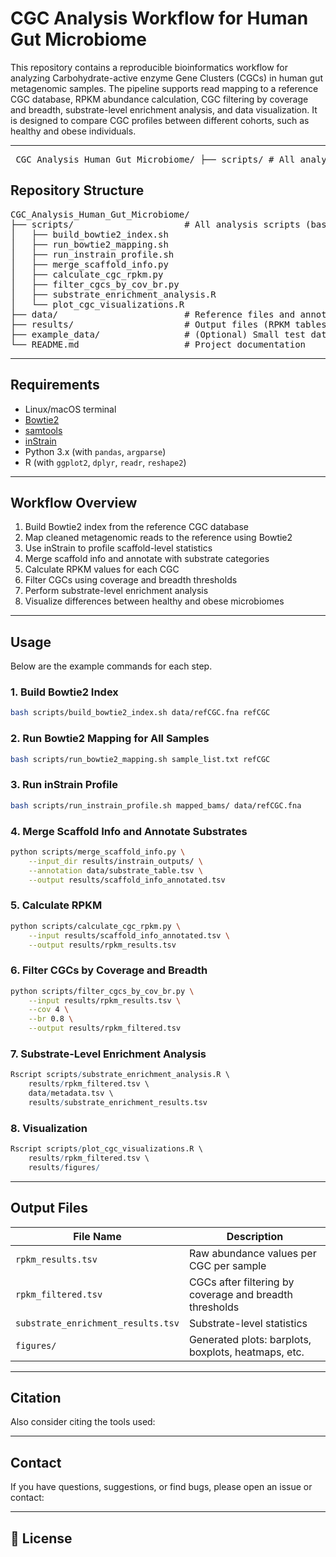 # CGC Analysis Workflow for Human Gut Microbiome

This repository contains a reproducible bioinformatics workflow for analyzing Carbohydrate-active enzyme Gene Clusters (CGCs) in human gut metagenomic samples. The pipeline supports read mapping to a reference CGC database, RPKM abundance calculation, CGC filtering by coverage and breadth, substrate-level enrichment analysis, and data visualization. It is designed to compare CGC profiles between different cohorts, such as healthy and obese individuals.

---
<pre> CGC_Analysis_Human_Gut_Microbiome/ ├── scripts/ # All analysis scripts (bash, Python, R) │ ├── build_bowtie2_index.sh │ ├── run_bowtie2_mapping.sh │ ├── run_instrain_profile.sh │ ├── merge_scaffold_info.py │ ├── calculate_cgc_rpkm.py │ ├── filter_cgcs_by_cov_br.py │ ├── substrate_enrichment_analysis.R │ └── plot_cgc_visualizations.R ├── data/ # Reference files and annotation tables ├── results/ # Output files (RPKM tables, plots, etc.) ├── example_data/ # (Optional) Small test data and outputs └── README.md # Project documentation </pre>
## Repository Structure

<pre>
CGC_Analysis_Human_Gut_Microbiome/
├── scripts/                     # All analysis scripts (bash, Python, R)
│   ├── build_bowtie2_index.sh
│   ├── run_bowtie2_mapping.sh
│   ├── run_instrain_profile.sh
│   ├── merge_scaffold_info.py
│   ├── calculate_cgc_rpkm.py
│   ├── filter_cgcs_by_cov_br.py
│   ├── substrate_enrichment_analysis.R
│   └── plot_cgc_visualizations.R
├── data/                        # Reference files and annotation tables
├── results/                     # Output files (RPKM tables, plots, etc.)
├── example_data/                # (Optional) Small test data and outputs
└── README.md                    # Project documentation
</pre>

---

## Requirements

- Linux/macOS terminal
- [Bowtie2](http://bowtie-bio.sourceforge.net/bowtie2/)
- [samtools](http://www.htslib.org/)
- [inStrain](https://instrain.readthedocs.io/)
- Python 3.x (with `pandas`, `argparse`)
- R (with `ggplot2`, `dplyr`, `readr`, `reshape2`)

---

## Workflow Overview

1. Build Bowtie2 index from the reference CGC database  
2. Map cleaned metagenomic reads to the reference using Bowtie2  
3. Use inStrain to profile scaffold-level statistics  
4. Merge scaffold info and annotate with substrate categories  
5. Calculate RPKM values for each CGC  
6. Filter CGCs using coverage and breadth thresholds  
7. Perform substrate-level enrichment analysis  
8. Visualize differences between healthy and obese microbiomes  

---

## Usage

Below are the example commands for each step.

### 1. Build Bowtie2 Index
```bash
bash scripts/build_bowtie2_index.sh data/refCGC.fna refCGC
```

### 2. Run Bowtie2 Mapping for All Samples
```bash
bash scripts/run_bowtie2_mapping.sh sample_list.txt refCGC
```

### 3. Run inStrain Profile
```bash
bash scripts/run_instrain_profile.sh mapped_bams/ data/refCGC.fna
```

### 4. Merge Scaffold Info and Annotate Substrates
```bash
python scripts/merge_scaffold_info.py \
    --input_dir results/instrain_outputs/ \
    --annotation data/substrate_table.tsv \
    --output results/scaffold_info_annotated.tsv
```

### 5. Calculate RPKM
```bash
python scripts/calculate_cgc_rpkm.py \
    --input results/scaffold_info_annotated.tsv \
    --output results/rpkm_results.tsv
```

### 6. Filter CGCs by Coverage and Breadth
```bash
python scripts/filter_cgcs_by_cov_br.py \
    --input results/rpkm_results.tsv \
    --cov 4 \
    --br 0.8 \
    --output results/rpkm_filtered.tsv
```

### 7. Substrate-Level Enrichment Analysis
```r
Rscript scripts/substrate_enrichment_analysis.R \
    results/rpkm_filtered.tsv \
    data/metadata.tsv \
    results/substrate_enrichment_results.tsv
```

### 8. Visualization
```r
Rscript scripts/plot_cgc_visualizations.R \
    results/rpkm_filtered.tsv \
    results/figures/
```

---

##  Output Files

| File Name                          | Description                                               |
|-----------------------------------|-----------------------------------------------------------|
| `rpkm_results.tsv`                | Raw abundance values per CGC per sample                  |
| `rpkm_filtered.tsv`               | CGCs after filtering by coverage and breadth thresholds  |
| `substrate_enrichment_results.tsv`| Substrate-level statistics                               |
| `figures/`                        | Generated plots: barplots, boxplots, heatmaps, etc.      |

---

##  Citation



Also consider citing the tools used:



---

## Contact

If you have questions, suggestions, or find bugs, please open an issue or contact:



---

## 🧾 License










